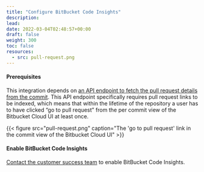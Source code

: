 ```yaml
---
title: "Configure BitBucket Code Insights"
description: 
lead: 
date: 2022-03-04T02:48:57+00:00
draft: false
weight: 300
toc: false
resources:
  - src: pull-request.png
---
```


#### Prerequisites

This integration depends on [an API endpoint to fetch the pull request details from the commit](https://developer.atlassian.com/cloud/bitbucket/rest/api-group-pullrequests/#api-repositories-workspace-repo-slug-commit-commit-pullrequests-get). This API endpoint specifically requires pull request links to be indexed, which means that within the lifetime of the repository a user has to have clicked “go to pull request” from the per commit view of the Bitbucket Cloud UI at least once.

{{< figure src="pull-request.png" caption="The 'go to pull request' link in the commit view of the Bitbucket Cloud UI" >}}

#### Enable BitBucket Code Insights

[Contact the customer success team](/contact-support/) to enable BitBucket Code Insights.
